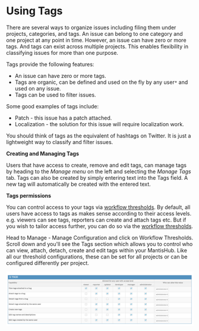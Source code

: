 # Using Tags

There are several ways to organize issues including filing them under projects, categories, and tags. An issue can belong to one category and one project at any point in time.  However, an issue can have zero or more tags.  And tags can exist across multiple projects. This enables flexibility in classifying issues for more than one purpose.

Tags provide the following features:

- An issue can have zero or more tags.
- Tags are organic, can be defined and used on the fly by any user`*` and used on any issue.
- Tags can be used to filter issues.


Some good examples of tags include:

- Patch - this issue has a patch attached.
- Localization - the solution for this issue will require localization work.


You should think of tags as the equivalent of hashtags on Twitter.  It is just a lightweight way to classify and filter issues.

 

**Creating and Managing Tags**

Users that have access to create, remove and edit tags, can manage tags by heading to the *Manage menu* on the left and selecting the *Manage Tags* tab. Tags can also be created by simply entering text into the Tags field. A new tag will automatically be created with the entered text. 


**Tags permissions**

You can control access to your tags via [workflow thresholds](/customizations/wf_thres). By default, all users have access to tags as makes sense according to their access levels. e.g. viewers can see tags, reporters can create and attach tags etc. But if you wish to tailor access further, you can do so via the [workflow thresholds](/customizations/wf_thres). 

Head to Manage - Manage Configuration and click on Workflow Thresholds. Scroll down and you'll see the Tags section which allows you to control who can view, attach, detach, create and edit tags within your MantisHub. Like all our threshold configurations, these can be set for all projects or can be configured differently per project. 

![](./images/using_tags_1.png)

